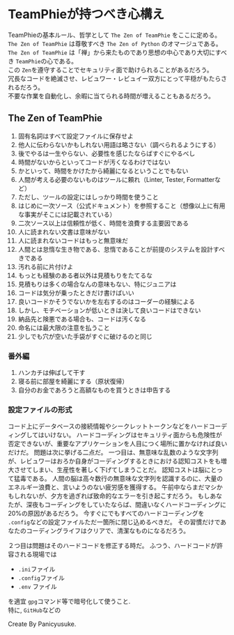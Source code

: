 # TeamPhieが持つべき心構え

TeamPhieの基本ルール、哲学として `The Zen of TeamPhie` をここに定める。  
`The Zen of TeamPhie` は尊敬すべき `The Zen of Python` のオマージュである。  
`The Zen of TeamPhie` は「禅」から来たものであり思想の中心であり大切にすべき `TeamPhie`の心である。  
この `Zen`を遵守することでセキュリティ面で助けられることがあるだろう。  
冗長なコードを絶滅させ、レビュワー・レビュイー双方にとって平穏がもたらされるだろう。  
不要な作業を自動化し、余暇に当てられる時間が増えることもあるだろう。

## The Zen of TeamPhie

1. 固有名詞はすべて設定ファイルに保存せよ
2. 他人に伝わらないかもしれない用語は略さない（調べられるようにする）
3. 後でやるは一生やらない、必要性を感じたならばすぐにやるべし
4. 時間がないからといってコードが汚くなるわけではない
5. かといって、時間をかけたから綺麗になるということでもない
6. 人間が考える必要のないものはツールに頼れ（Linter, Tester, Formatterなど）
7. ただし、ツールの設定にはしっかり時間を使うこと
8. はじめに一次ソース（公式ドキュメント）を参照すること（想像以上に有用な事実がそこには記載されている）
9. 二次ソース以上は信頼性が低く、時間を浪費する主要因である
10. 人に読まれない文書は意味がない
11. 人に読まれないコードはもっと無意味だ
12. 人間とは怠惰な生き物である、怠惰であることが前提のシステムを設計すべきである
13. 汚れる前に片付けよ
14. もっとも経験のある者以外は見積もりをたてるな
15. 見積もりは多くの場合なんの意味もない、特にジュニアは
16. コードは気分が乗ったときだけ書けばいい
17. 良いコードかそうでないかを左右するのはコーダーの経験による
18. しかし、モチベーションが低いときは決して良いコードはできない
19. 納品先と険悪である場合も、コードは汚くなる
20. 命名には最大限の注意を払うこと
21. 少しでも穴が空いた手袋がすぐに破けるのと同じ

### 番外編

1. ハンカチは伸ばして干す
2. 寝る前に部屋を綺麗にする（原状復帰）
3. 自分のお金であろうと高額なものを買うときは申告する

### 設定ファイルの形式

コード上にデータベースの接続情報やシークレットトークンなどをハードコーディングしてはいけない。
ハードコーディングはセキュリティ面からも危険性が否定できないが、重要なアプリケーションを人目につく場所に置かなければ良いだけだ。
問題は次に挙げる二点だ。
一つ目は、無意味な乱数のような文字列が、レビュワーはおろか自身がコーディングするときにおける認知コストをも増大させてしまい、生産性を著しく下げてしまうことだ。
認知コストは脳にとって猛毒である。
人間の脳は高々数行の無意味な文字列を認識するのに、大量のエネルギー浪費と、言いようのない疲労感を獲得する。
午前中ならまだマシかもしれないが、夕方を過ぎれば致命的なエラーを引き起こすだろう。
もしあなたが、深夜もコーディングをしていたならば、間違いなくハードコーディングに20%の原因があるだろう。
今すぐにでもすべてのハードコーディングを `.config`などの設定ファイルただ一箇所に閉じ込めるべきだ。
その習慣だけであなたのコーディングライフはクリアで、清潔なものになるだろう。

２つ目は問題はそのハードコードを修正する時だ。
ふつう、ハードコードが許容される現場では

- `.ini`ファイル
- `.config`ファイル
- `.env` ファイル

を適宜 `gpg`コマンド等で暗号化して使うこと.  
特に, `GitHub`などの


Create By Panicyusuke.